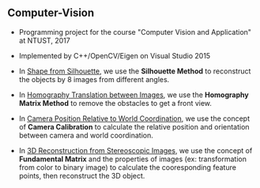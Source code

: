 ## Computer-Vision
- Programming project for the course "Computer Vision and Application" at NTUST, 2017

- Implemented by C++/OpenCV/Eigen on Visual Studio 2015

- In [Shape from Silhouette](https://github.com/CP-TSAI/Computer-Vision/tree/master/Shape%20from%20Silhouette), we use the **Silhouette Method** to reconstruct the objects by 8 images from different angles.

- In [Homography Translation between Images](https://github.com/CP-TSAI/Computer-Vision/tree/master/Homography%20Translation%20between%20Images), we use the **Homography Matrix Method** to remove the obstacles to get a front view. 

- In [Camera Position Relative to World Coordination](https://github.com/CP-TSAI/Computer-Vision/tree/master/Camera%20Position%20Relative%20to%20World%20Coordination), we use the concept of **Camera Calibration** to calculate the relative position and orientation between camera and world coordination.

- In [3D Reconstruction from Stereoscopic Images](https://github.com/CP-TSAI/Computer-Vision/tree/master/3D%20Reconstruction%20from%20%20Stereoscopic%20Images), we use the concept of **Fundamental Matrix** and the properties of images (ex: transformation from color to binary image) to calculate the cooresponding feature points, then reconstruct the 3D object.





